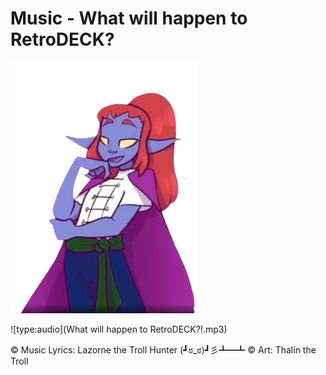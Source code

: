 # Music - What will happen to RetroDECK?

<img src="../thalin-the-troll.png"  width="300">


![type:audio](What will happen to RetroDECK?!.mp3)


©️ Music Lyrics: Lazorne the Troll Hunter (┛ಠ_ಠ)┛彡┻━┻   ©️ Art: Thalin the Troll
